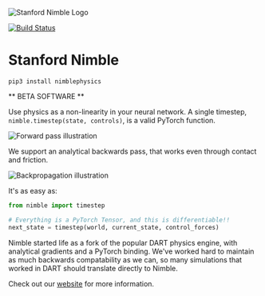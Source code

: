 ![Stanford Nimble Logo](https://nimblephysics.org/README/README_Splash.svg)

[![Build Status](https://dev.azure.com/keenonwerling/nimblephysics/_apis/build/status/keenon.nimblephysics?branchName=master)](https://dev.azure.com/keenonwerling/nimblephysics/_build/latest?definitionId=1&branchName=master)

# Stanford Nimble

`pip3 install nimblephysics`

** BETA SOFTWARE **

Use physics as a non-linearity in your neural network. A single timestep, `nimble.timestep(state, controls)`, is a valid PyTorch function.

![Forward pass illustration](https://nimblephysics.org/README/README_DataFlow_Fwd.svg)

We support an analytical backwards pass, that works even through contact and friction.

![Backpropagation illustration](https://nimblephysics.org/README/README_DataFlow_Back.svg)

It's as easy as:

```python
from nimble import timestep

# Everything is a PyTorch Tensor, and this is differentiable!!
next_state = timestep(world, current_state, control_forces)
```

Nimble started life as a fork of the popular DART physics engine, with analytical gradients and a PyTorch binding. We've worked hard to maintain as much backwards compatability as we can, so many simulations that worked in DART should translate directly to Nimble.

Check out our [website](http://www.diffdart.org) for more information.
